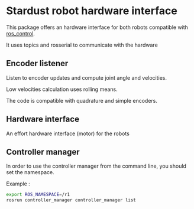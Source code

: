 # Stardust robot hardware interface

This package offers an hardware interface for both robots compatible with [ros_control](http://wiki.ros.org/ros_control).

It uses topics and rosserial to communicate with the hardware

## Encoder listener

Listen to encoder updates and compute joint angle and velocities.

Low velocities calculation uses rolling means.

The code is compatible with quadrature and simple encoders.

## Hardware interface

An effort hardware interface (motor) for the robots

## Controller manager

In order to use the controller manager from the command line, you should set the namespace.

Example :

```bash
export ROS_NAMESPACE=/r1
rosrun controller_manager controller_manager list
```
